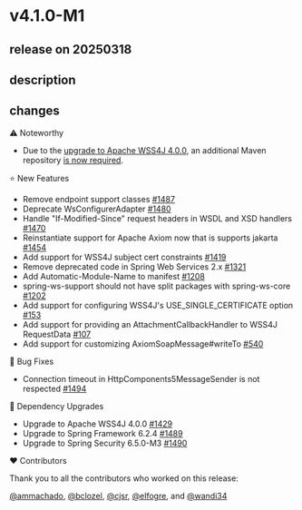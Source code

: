 # v4.1.0-M1

## release on 20250318

## description

## changes

:warning: Noteworthy

* Due to the <a href="https://github.com/spring-projects/spring-ws/pull/1429" data-hovercard-type="pull_request" data-hovercard-url="/spring-projects/spring-ws/pull/1429/hovercard">upgrade to Apache WSS4J 4.0.0</a>, an additional Maven repository <a href="https://github.com/spring-projects/spring-ws/wiki/Spring-Web-Services-4.1.0-M1-Release-Notes#opensaml-requiring-a-dedicated-maven-repository">is now required</a>.

⭐ New Features

* Remove endpoint support classes <a href="https://github.com/spring-projects/spring-ws/issues/1487" data-hovercard-type="issue" data-hovercard-url="/spring-projects/spring-ws/issues/1487/hovercard">#1487</a>
* Deprecate WsConfigurerAdapter <a href="https://github.com/spring-projects/spring-ws/issues/1480" data-hovercard-type="issue" data-hovercard-url="/spring-projects/spring-ws/issues/1480/hovercard">#1480</a>
* Handle "If-Modified-Since" request headers in WSDL and XSD handlers <a href="https://github.com/spring-projects/spring-ws/issues/1470" data-hovercard-type="issue" data-hovercard-url="/spring-projects/spring-ws/issues/1470/hovercard">#1470</a>
* Reinstantiate support for Apache Axiom now that is supports jakarta <a href="https://github.com/spring-projects/spring-ws/issues/1454" data-hovercard-type="issue" data-hovercard-url="/spring-projects/spring-ws/issues/1454/hovercard">#1454</a>
* Add support for WSS4J subject cert constraints <a href="https://github.com/spring-projects/spring-ws/pull/1419" data-hovercard-type="pull_request" data-hovercard-url="/spring-projects/spring-ws/pull/1419/hovercard">#1419</a>
* Remove deprecated code in Spring Web Services 2.x <a href="https://github.com/spring-projects/spring-ws/issues/1321" data-hovercard-type="issue" data-hovercard-url="/spring-projects/spring-ws/issues/1321/hovercard">#1321</a>
* Add Automatic-Module-Name to manifest <a href="https://github.com/spring-projects/spring-ws/issues/1208" data-hovercard-type="issue" data-hovercard-url="/spring-projects/spring-ws/issues/1208/hovercard">#1208</a>
* spring-ws-support should not have split packages with spring-ws-core <a href="https://github.com/spring-projects/spring-ws/issues/1202" data-hovercard-type="issue" data-hovercard-url="/spring-projects/spring-ws/issues/1202/hovercard">#1202</a>
* Add support for configuring WSS4J's USE_SINGLE_CERTIFICATE option <a href="https://github.com/spring-projects/spring-ws/pull/153" data-hovercard-type="pull_request" data-hovercard-url="/spring-projects/spring-ws/pull/153/hovercard">#153</a>
* Add support for providing an AttachmentCallbackHandler to WSS4J RequestData <a href="https://github.com/spring-projects/spring-ws/pull/107" data-hovercard-type="pull_request" data-hovercard-url="/spring-projects/spring-ws/pull/107/hovercard">#107</a>
* Add support for customizing AxiomSoapMessage#writeTo <a href="https://github.com/spring-projects/spring-ws/issues/540" data-hovercard-type="issue" data-hovercard-url="/spring-projects/spring-ws/issues/540/hovercard">#540</a>

🐞 Bug Fixes

* Connection timeout in HttpComponents5MessageSender is not respected <a href="https://github.com/spring-projects/spring-ws/issues/1494" data-hovercard-type="issue" data-hovercard-url="/spring-projects/spring-ws/issues/1494/hovercard">#1494</a>

🔨 Dependency Upgrades

* Upgrade to Apache WSS4J 4.0.0 <a href="https://github.com/spring-projects/spring-ws/pull/1429" data-hovercard-type="pull_request" data-hovercard-url="/spring-projects/spring-ws/pull/1429/hovercard">#1429</a>
* Upgrade to Spring Framework 6.2.4 <a href="https://github.com/spring-projects/spring-ws/issues/1489" data-hovercard-type="issue" data-hovercard-url="/spring-projects/spring-ws/issues/1489/hovercard">#1489</a>
* Upgrade to Spring Security 6.5.0-M3 <a href="https://github.com/spring-projects/spring-ws/issues/1490" data-hovercard-type="issue" data-hovercard-url="/spring-projects/spring-ws/issues/1490/hovercard">#1490</a>

❤️ Contributors

Thank you to all the contributors who worked on this release:

<a class="user-mention notranslate" data-hovercard-type="user" data-hovercard-url="/users/ammachado/hovercard" data-octo-click="hovercard-link-click" data-octo-dimensions="link_type:self" href="https://github.com/ammachado">@ammachado</a>, <a class="user-mention notranslate" data-hovercard-type="user" data-hovercard-url="/users/bclozel/hovercard" data-octo-click="hovercard-link-click" data-octo-dimensions="link_type:self" href="https://github.com/bclozel">@bclozel</a>, <a class="user-mention notranslate" data-hovercard-type="user" data-hovercard-url="/users/cjsr/hovercard" data-octo-click="hovercard-link-click" data-octo-dimensions="link_type:self" href="https://github.com/cjsr">@cjsr</a>, <a class="user-mention notranslate" data-hovercard-type="user" data-hovercard-url="/users/elfogre/hovercard" data-octo-click="hovercard-link-click" data-octo-dimensions="link_type:self" href="https://github.com/elfogre">@elfogre</a>, and <a class="user-mention notranslate" data-hovercard-type="user" data-hovercard-url="/users/wandi34/hovercard" data-octo-click="hovercard-link-click" data-octo-dimensions="link_type:self" href="https://github.com/wandi34">@wandi34</a>

